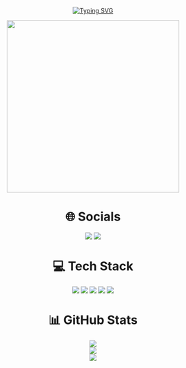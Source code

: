 <p align="center">
<a href="https://git.io/typing-svg"><img src="https://readme-typing-svg.herokuapp.com?font=Briem+Hand&size=32&duration=2500&pause=100&color=FF64DA&center=true&vCenter=true&multiline=true&random=false&width=435&height=100&lines=Hi+!+I'm+%C4%B0remsu+Pala;iOS+Developer" alt="Typing SVG" /></a>
</p>

<p align="center"><img src="https://media.giphy.com/media/kCVIL0CLNWv2E/giphy.gif" width='400'/>
</p>


<h1 align='center'> 🌐 Socials</h1>

<p align="center">
<a href="https://linkedin.com/in/iremsu-pala"><img src="https://img.shields.io/badge/LinkedIn-%230077B5.svg?logo=linkedin&logoColor=white"></a>
<a href="https://medium.com/@iremsuupalaa"><img src="https://img.shields.io/badge/Medium-12100E?logo=medium&logoColor=white"></a>
</p>


<h1 align='center'> 💻 Tech Stack</h1>
<p align="center">
<img src="https://img.shields.io/badge/swift-F54A2A?style=for-the-badge&logo=swift&logoColor=white">
<img src="https://img.shields.io/badge/java-%23ED8B00.svg?style=for-the-badge&logo=openjdk&logoColor=white">
<img src="https://img.shields.io/badge/figma-%23F24E1E.svg?style=for-the-badge&logo=figma&logoColor=white">
<img src="https://img.shields.io/badge/Canva-%2300C4CC.svg?style=for-the-badge&logo=Canva&logoColor=white">
<img src="https://img.shields.io/badge/Dribbble-EA4C89?style=for-the-badge&logo=dribbble&logoColor=white">
</p>


<h1 align='center'> 📊 GitHub Stats</h1>
<p align="center">
<img src="https://github-readme-stats.vercel.app/api?username=iremsupalaa&theme=jolly&hide_border=true&include_all_commits=false&count_private=true"><br>
<img src="https://github-readme-streak-stats.herokuapp.com/?user=iremsupalaa&theme=jolly&hide_border=true"><br>
<img src="https://github-readme-stats.vercel.app/api/top-langs/?username=iremsupalaa&theme=jolly&hide_border=true&include_all_commits=false&count_private=false&layout=compact"><br>
</p>
